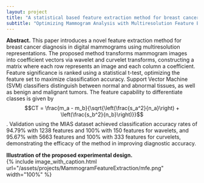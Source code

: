 ```yaml
---
layout: project
title: "A statistical based feature extraction method for breast cancer diagnosis in digital mammogram using multiresolution representation"	
subtitle: "Optimizing Mammogram Analysis with Multiresolution Feature Extraction"
---
```

<script src="https://cdn.mathjax.org/mathjax/latest/MathJax.js?config=TeX-AMS-MML_HTMLorMML" type="text/javascript"></script>

**Abstract.**
This paper introduces a novel feature extraction method for breast cancer diagnosis in digital mammograms using multiresolution representations. The proposed method transforms mammogram images into coefficient vectors via wavelet and curvelet transforms, constructing a matrix where each row represents an image and each column a coefficient. Feature significance is ranked using a statistical t-test, optimizing the feature set to maximize classification accuracy. Support Vector Machine (SVM) classifiers distinguish between normal and abnormal tissues, as well as benign and malignant tumors. The feature capability to differentiate classes is given by $$CT = \frac{m_a - m_b}{\sqrt{\left(\frac{s_a^2}{n_a}\right) + \left(\frac{s_b^2}{n_b}\right)}}$$. Validation using the MIAS dataset achieved classification accuracy rates of 94.79% with 1238 features and 100% with 150 features for wavelets, and 95.67% with 5663 features and 100% with 333 features for curvelets, demonstrating the efficacy of the method in improving diagnostic accuracy.
<!-- In this work, we propose a new experimental design for testing whether SUTVA holds, without making any assumptions on how treatment effects may spill over between the treatment and the control group.
To achieve this, we simultaneously run both a completely randomized and a cluster-based randomized experiment, and then we compare the difference of the resulting estimates. We present a statistical test for measuring the significance of this difference and offer theoretical bounds on the Type I error rate.
<br/> &nbsp;&nbsp;&nbsp;&nbsp;
We provide practical guidelines for implementing our methodology on large-scale experimentation platforms.
Importantly, the proposed methodology can be applied to settings in which a network is not necessarily observed but, if available, can be used in the analysis.
Finally, we deploy this design to LinkedIn's experimentation platform and apply it to two online experiments, highlighting the presence of network effects and bias in standard A/B testing approaches in a real-world setting. -->

<!-- This work is part of a two-paper series.
In the <a href="https://arxiv.org/abs/1704.01190" target="_blank">first paper</a> we introduce the methodology and main theoretical results and
in the <a href="{{ '/assets/publications/2017_detecting_network_effects/paper.pdf' | prepend: site.baseurl }}" target="_blank">second paper</a> we present implementation guidelines for using the methodology on large-scale experimentation platforms. -->

**Illustration of the proposed experimental design.** <br/>
{%
	include image_with_caption.html
	url="/assets/projects/MammogramFeatureExtraction/mfe.png"
	width="100%"
%}
